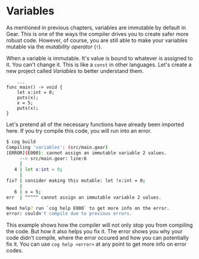 # Variables
As mentioned in previous chapters, variables are immutable by default in Gear. This is one of the ways the compiler drives you to create safer more robust code. However, of course, you are still able to make your variables mutable via the *mutability operator* (`!`).

When a variable is immutable. It's value is bound to whatever is assigned to it. You can't change it. This is like a `const` in other languages. Let's create a new project called *Variables* to better understand them.

```gear
    ...
func main() -> void {
    let x:int = 0;
    puts(x);
    x = 5;
    puts(x);
}
```

Let's pretend all of the necessary functions have already been imported here. If you try compile this code, you will run into an error.

```bash | psh
$ cog build
Compiling 'variables': (src/main.gear)
[ERROR](E000): cannot assign an immutable variable 2 values.
     --> src/main.gear: line:6
     |
   4 | let x:int = 0;
     |
fix? | consider making this mutable: let !x:int = 0;
     |
   6 | x = 5;
err  | ^^^^^ cannot assign an immutable variable 2 values.

Need help? run `cog help E000` to get more info on the error.
error: couldn't compile due to previous errors.
```

This example shows how the compiler will not only stop you from compiling the code. But how it also helps you fix it. The error shows you why your code didn't compile, where the error occured and how you can potentially fix it. You can use `cog help <error>` at any point to get more info on error codes.